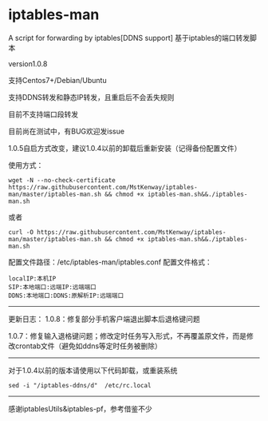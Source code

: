 # iptables-man
A script for forwarding by iptables[DDNS support]
基于iptables的端口转发脚本

version1.0.8

支持Centos7+/Debian/Ubuntu

支持DDNS转发和静态IP转发，且重启后不会丢失规则

目前不支持端口段转发

目前尚在测试中，有BUG欢迎发issue

1.0.5自启方式改变，建议1.0.4以前的卸载后重新安装（记得备份配置文件）

使用方式：

```
wget -N --no-check-certificate https://raw.githubusercontent.com/MstKenway/iptables-man/master/iptables-man.sh && chmod +x iptables-man.sh&&./iptables-man.sh 
```
或者
```
curl -O https://raw.githubusercontent.com/MstKenway/iptables-man/master/iptables-man.sh && chmod +x iptables-man.sh&&./iptables-man.sh 
```

配置文件路径：/etc/iptables-man/iptables.conf
配置文件格式：
```
localIP:本机IP
SIP:本地端口:远端IP:远端端口
DDNS:本地端口:DDNS:原解析IP:远端端口
```

---
更新日志：
1.0.8：修复部分手机客户端退出脚本后退格键问题

1.0.7：修复输入退格键问题；修改定时任务写入形式，不再覆盖原文件，而是修改crontab文件（避免如ddns等定时任务被删除）



---

对于1.0.4以前的版本请使用以下代码卸载，或重装系统
```
sed -i "/iptables-ddns/d"  /etc/rc.local
```


---

感谢iptablesUtils&iptables-pf，参考借鉴不少
